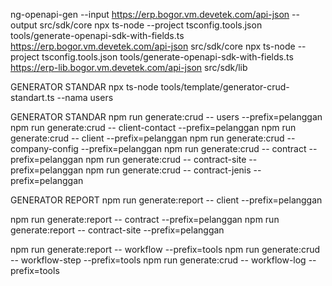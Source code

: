 ng-openapi-gen --input https://erp.bogor.vm.devetek.com/api-json --output src/sdk/core
npx ts-node --project tsconfig.tools.json tools/generate-openapi-sdk-with-fields.ts https://erp.bogor.vm.devetek.com/api-json src/sdk/core
npx ts-node --project tsconfig.tools.json tools/generate-openapi-sdk-with-fields.ts https://erp-lib.bogor.vm.devetek.com/api-json src/sdk/lib

GENERATOR STANDAR 
npx ts-node tools/template/generator-crud-standart.ts --nama users

GENERATOR STANDAR
npm run generate:crud -- users --prefix=pelanggan
npm run generate:crud -- client-contact --prefix=pelanggan
npm run generate:crud -- client --prefix=pelanggan
npm run generate:crud -- company-config --prefix=pelanggan
npm run generate:crud -- contract --prefix=pelanggan
npm run generate:crud -- contract-site --prefix=pelanggan
npm run generate:crud -- contract-jenis  --prefix=pelanggan

GENERATOR REPORT
npm run generate:report -- client --prefix=pelanggan

npm run generate:report -- contract --prefix=pelanggan
npm run generate:report -- contract-site --prefix=pelanggan

npm run generate:report -- workflow --prefix=tools
npm run generate:crud -- workflow-step --prefix=tools
npm run generate:crud -- workflow-log --prefix=tools